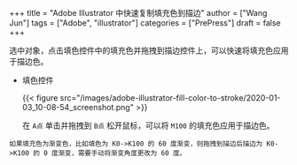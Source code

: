 +++
title = "Adobe Illustrator 中快速复制填充色到描边"
author = ["Wang Jun"]
tags = ["Adobe", "illustrator"]
categories = ["PrePress"]
draft = false
+++

选中对象，点击填色控件中的填充色并拖拽到描边控件上，可以快速将填充色应用于描边色。

<!--more-->

-   填色控件

    {{< figure src="/images/adobe-illustrator-fill-color-to-stroke/2020-01-03_10-08-54_screenshot.png" >}}

    在 `A点` 单击并拖拽到 `B点` 松开鼠标，可以将 `M100` 的填充色应用于描边色。

```text
如果填充色为渐变色，比如填色为 K0->K100 的 60 度渐变，则拖拽到描边后描边为 K0->K100 的 0 度渐变，需要手动将渐变角度更改为 60 度。
```

